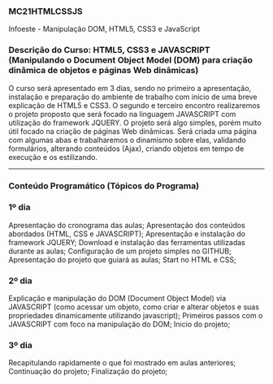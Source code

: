 <h3> MC21HTMLCSSJS</h3> 
Infoeste - Manipulação DOM, HTML5, CSS3 e JavaScript

<h3>Descrição do Curso: HTML5, CSS3 e JAVASCRIPT (Manipulando o Document Object Model (DOM) para criação dinâmica de objetos e páginas Web dinâmicas)</h3> 

O curso será apresentado em 3 dias, sendo no primeiro a apresentação, instalação e preparação do ambiente de trabalho com inicio de uma breve explicação de HTML5 e CSS3. O segundo e terceiro encontro realizaremos o projeto proposto que será focado na linguagem JAVASCRIPT com utilização do framework JQUERY. O projeto será algo simples, porém muito útil focado na criação de páginas Web dinâmicas. Será criada uma página com algumas abas e trabalharemos o dinamismo sobre elas, validando formulários, alterando conteúdos (Ajax), criando objetos em tempo de execução e os estilizando.

<hr/>

<h3>Conteúdo Programático (Tópicos do Programa)</h3> 

<h3>1º dia</h3> 
Apresentação do cronograma das aulas; Apresentação dos conteúdos abordados (HTML, CSS e JAVASCRIPT); Apresentação e instalação do framework JQUERY; Download e instalação das ferramentas utilizadas durante as aulas; Configuração de um projeto simples no GITHUB; Apresentação do projeto que guiará as aulas; Start no HTML e CSS;

<h3>2º dia</h3> 
Explicação e manipulação do DOM (Document Object Model) via JAVASCRIPT (como acessar um objeto, como criar e alterar objetos e suas propriedades dinamicamente utilizando javascript); Primeiros passos com o JAVASCRIPT com foco na manipulação do DOM; Inicio do projeto;

<h3>3º dia</h3> 
Recapitulando rapidamente o que foi mostrado em aulas anteriores; Continuação do projeto; Finalização do projeto;
